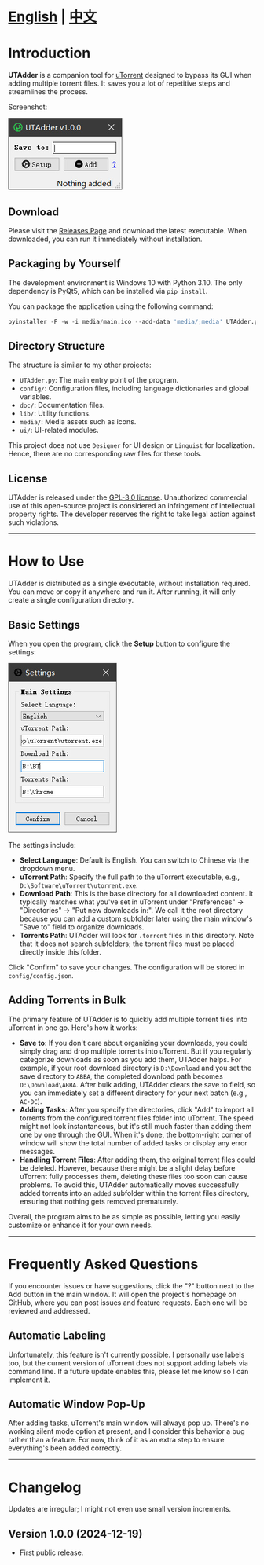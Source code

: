 # [English](https://github.com/hxz393/UTAdder/blob/main/README_EN.md) | [中文](https://github.com/hxz393/UTAdder/blob/main/README.md)

# Introduction

**UTAdder** is a companion tool for [uTorrent](https://utorrent.com/) designed to bypass its GUI when adding multiple torrent files. It saves you a lot of repetitive steps and streamlines the process.

Screenshot:

![main_window](doc/main_en.jpg)

## Download

Please visit the [Releases Page](https://github.com/hxz393/UTAdder/releases) and download the latest executable. When downloaded, you can run it immediately without installation.

## Packaging by Yourself

The development environment is Windows 10 with Python 3.10. The only dependency is PyQt5, which can be installed via `pip install`.

You can package the application using the following command:

```python
pyinstaller -F -w -i media/main.ico --add-data 'media/;media' UTAdder.py
```

## Directory Structure

The structure is similar to my other projects:

- `UTAdder.py`: The main entry point of the program.
- `config/`: Configuration files, including language dictionaries and global variables.
- `doc/`: Documentation files.
- `lib/`: Utility functions.
- `media/`: Media assets such as icons.
- `ui/`: UI-related modules.

This project does not use `Designer` for UI design or `Linguist` for localization. Hence, there are no corresponding raw files for these tools.

## License

UTAdder is released under the [GPL-3.0 license](https://github.com/hxz393/UTAdder/blob/master/LICENSE). Unauthorized commercial use of this open-source project is considered an infringement of intellectual property rights. The developer reserves the right to take legal action against such violations.

------

# How to Use

UTAdder is distributed as a single executable, without installation required. You can move or copy it anywhere and run it. After running, it will only create a single configuration directory.

## Basic Settings

When you open the program, click the **Setup** button to configure the settings:

![settings](doc/setup_en.jpg)

The settings include:

- **Select Language**: Default is English. You can switch to Chinese via the dropdown menu.
- **uTorrent Path**: Specify the full path to the uTorrent executable, e.g., `D:\Software\uTorrent\utorrent.exe`.
- **Download Path**: This is the base directory for all downloaded content. It typically matches what you've set in uTorrent under "Preferences" → "Directories" → "Put new downloads in:". We call it the root directory because you can add a custom subfolder later using the main window's "Save to" field to organize downloads.
- **Torrents Path**: UTAdder will look for `.torrent` files in this directory. Note that it does not search subfolders; the torrent files must be placed directly inside this folder.

Click "Confirm" to save your changes. The configuration will be stored in `config/config.json`.

## Adding Torrents in Bulk

The primary feature of UTAdder is to quickly add multiple torrent files into uTorrent in one go. Here's how it works:

- **Save to**: If you don't care about organizing your downloads, you could simply drag and drop multiple torrents into uTorrent. But if you regularly categorize downloads as soon as you add them, UTAdder helps. For example, if your root download directory is `D:\Download` and you set the save directory to `ABBA`, the completed download path becomes `D:\Download\ABBA`. After bulk adding, UTAdder clears the save to field, so you can immediately set a different directory for your next batch (e.g., `AC-DC`).
- **Adding Tasks**: After you specify the directories, click "Add" to import all torrents from the configured torrent files folder into uTorrent. The speed might not look instantaneous, but it's still much faster than adding them one by one through the GUI. When it's done, the bottom-right corner of window will show the total number of added tasks or display any error messages.
- **Handling Torrent Files**: After adding them, the original torrent files could be deleted. However, because there might be a slight delay before uTorrent fully processes them, deleting these files too soon can cause problems. To avoid this, UTAdder automatically moves successfully added torrents into an `added` subfolder within the torrent files directory, ensuring that nothing gets removed prematurely.

Overall, the program aims to be as simple as possible, letting you easily customize or enhance it for your own needs.

------

# Frequently Asked Questions

If you encounter issues or have suggestions, click the "?" button next to the Add button in the main window. It will open the project's homepage on GitHub, where you can post issues and feature requests. Each one will be reviewed and addressed.

## Automatic Labeling

Unfortunately, this feature isn't currently possible. I personally use labels too, but the current version of uTorrent does not support adding labels via command line. If a future update enables this, please let me know so I can implement it.

## Automatic Window Pop-Up

After adding tasks, uTorrent's main window will always pop up. There's no working silent mode option at present, and I consider this behavior a bug rather than a feature. For now, think of it as an extra step to ensure everything's been added correctly.

------

# Changelog

Updates are irregular; I might not even use small version increments.

## Version 1.0.0 (2024-12-19)

- First public release.
